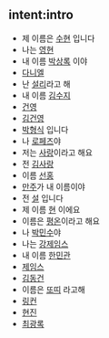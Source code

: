 ## intent:intro
- 제 이름은 [수현](PS) 입니다
- 나는 [영현](PS)
- 내 이름 [박상록](PS) 이야
- [다니엘](PS)
- 난 [설리](PS)라고 해
- 내 이름 [김수지](PS)
- [건영](PS)
- [김건영](PS)
- [박형식](PS) 입니다
- 나 [로페즈](PS)야
- 저는 [사랑](PS)이라고 해요
- 전 [김사랑](PS)
- 이름 [선홍](PS)
- [만주](PS)가 내 이름이야
- 전 [설](PS) 입니다
- 제 이름 [현](PS) 이에요
- 이름은 [평온](PS)이라고 해요
- 나 [박민수](PS)야
- 나는 [강제임스](PS)
- 내 이름 [한민관](PS)
- [제임스](PS)
- [김동건](PS)
- 이름은 [또띠](PS) 라고해
- [링컨](PS)
- [현진](PS)
- [최광록](PS)